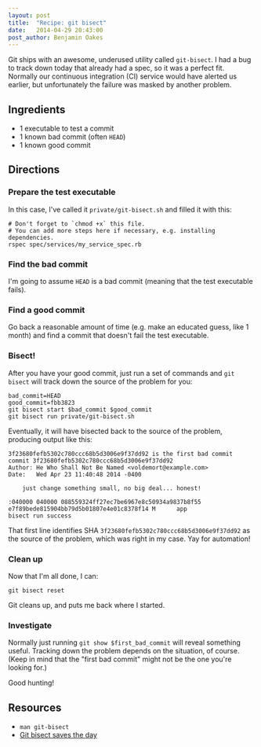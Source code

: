 ```yaml
---
layout: post
title:  "Recipe: git bisect"
date:   2014-04-29 20:43:00
post_author: Benjamin Oakes
---
```


Git ships with an awesome, underused utility called `git-bisect`.  I had a bug to track down today that already had a spec, so it was a perfect fit.  Normally our continuous integration (CI) service would have alerted us earlier, but unfortunately the failure was masked by another problem.

## Ingredients

  * 1 executable to test a commit
  * 1 known bad commit (often `HEAD`)
  * 1 known good commit

## Directions

### Prepare the test executable

In this case, I've called it `private/git-bisect.sh` and filled it with this:

    # Don't forget to `chmod +x` this file.
    # You can add more steps here if necessary, e.g. installing dependencies.
    rspec spec/services/my_service_spec.rb

### Find the bad commit

I'm going to assume `HEAD` is a bad commit (meaning that the test executable fails).

### Find a good commit

Go back a reasonable amount of time (e.g. make an educated guess, like 1 month) and find a commit that doesn't fail the test executable.

### Bisect!

After you have your good commit, just run a set of commands and `git bisect` will track down the source of the problem for you:

    bad_commit=HEAD
    good_commit=fbb3823
    git bisect start $bad_commit $good_commit
    git bisect run private/git-bisect.sh

Eventually, it will have bisected back to the source of the problem, producing output like this:

    3f23680fefb5302c780ccc68b5d3006e9f37dd92 is the first bad commit
    commit 3f23680fefb5302c780ccc68b5d3006e9f37dd92
    Author: He Who Shall Not Be Named <voldemort@example.com>
    Date:   Wed Apr 23 11:40:48 2014 -0400
    
        just change something small, no big deal... honest!
    
    :040000 040000 088559324ff27ec7be6967e8c50934a9837b8f55 e7f89bede815904bb79d5b01807e4e01c8378f14 M      app
    bisect run success

That first line identifies SHA `3f23680fefb5302c780ccc68b5d3006e9f37dd92` as the source of the problem, which was right in my case.  Yay for automation!

### Clean up

Now that I'm all done, I can:

    git bisect reset

Git cleans up, and puts me back where I started.

### Investigate

Normally just running `git show $first_bad_commit` will reveal something useful. Tracking down the problem depends on the situation, of course.  (Keep in mind that the "first bad commit" might not be the one you're looking for.)

Good hunting!

## Resources

* `man git-bisect`
* [Git bisect saves the day](http://blog.boombatower.com/git-bisect-saves-the-day)
